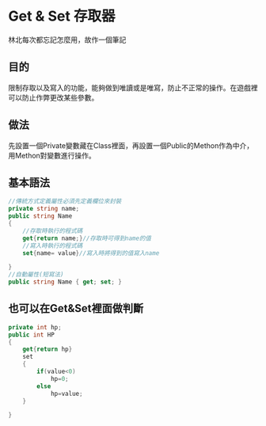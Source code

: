 # Get & Set 存取器
林北每次都忘記怎麼用，故作一個筆記
## 目的
限制存取以及寫入的功能，能夠做到唯讀或是唯寫，防止不正常的操作。在遊戲裡可以防止作弊更改某些參數。
## 做法
先設置一個Private變數藏在Class裡面，再設置一個Public的Methon作為中介，用Methon對變數進行操作。

## 基本語法
```c#
//傳統方式定義屬性必須先定義欄位來封裝
private string name;
public string Name
{
    //存取時執行的程式碼
    get{return name;}//存取時可得到name的值
    //寫入時執行的程式碼
    set{name= value}//寫入時將得到的值寫入name

}
//自動屬性(短寫法)
public string Name { get; set; }
```

## 也可以在Get&Set裡面做判斷
```c#
private int hp;
public int HP
{
    get{return hp}
    set
    {
        if(value<0)
            hp=0;
        else
            hp=value;
    }

}
```